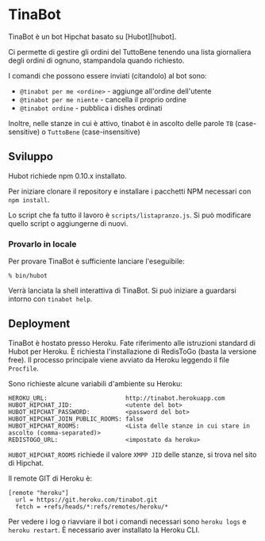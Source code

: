 # TinaBot

TinaBot è un bot Hipchat basato su [Hubot][hubot].

Ci permette di gestire gli ordini del TuttoBene tenendo una lista giornaliera
degli ordini di ognuno, stampandola quando richiesto.

I comandi che possono essere inviati (citandolo) al bot sono:

* `@tinabot per me <ordine>` - aggiunge <ordine> all'ordine dell'utente
* `@tinabot per me niente` - cancella il proprio ordine
* `@tinabot ordine` - pubblica i dishes ordinati

Inoltre, nelle stanze in cui è attivo, tinabot è in ascolto delle parole `TB`
(case-sensitive) o `TuttoBene` (case-insensitive)

## Sviluppo

Hubot richiede npm 0.10.x installato.

Per iniziare clonare il repository e installare i pacchetti NPM necessari con
`npm install`.

Lo script che fa tutto il lavoro è `scripts/listapranzo.js`. Si può modificare
quello script o aggiungerne di nuovi.

### Provarlo in locale

Per provare TinaBot è sufficiente lanciare l'eseguibile:

```
% bin/hubot
```

Verrà lanciata la shell interattiva di TinaBot. Si può iniziare a guardarsi
intorno con `tinabot help`.

## Deployment

TinaBot è hostato presso Heroku. Fate riferimento alle istruzioni standard di
Hubot per Heroku. È richiesta l'installazione di RedisToGo (basta la versione free).
Il processo principale viene avviato da Heroku leggendo il file `Procfile`.

Sono richieste alcune variabili d'ambiente su Heroku:

```
HEROKU_URL:                      http://tinabot.herokuapp.com
HUBOT_HIPCHAT_JID:               <utente del bot>
HUBOT_HIPCHAT_PASSWORD:          <password del bot>
HUBOT_HIPCHAT_JOIN_PUBLIC_ROOMS: false
HUBOT_HIPCHAT_ROOMS:             <Lista delle stanze in cui stare in ascolto (comma-separated)>
REDISTOGO_URL:                   <impostato da heroku>
```

`HUBOT_HIPCHAT_ROOMS` richiede il valore `XMPP JID` delle stanze, si trova nel
sito di Hipchat.

Il remote GIT di Heroku è:

```
[remote "heroku"]
  url = https://git.heroku.com/tinabot.git
  fetch = +refs/heads/*:refs/remotes/heroku/*
```

Per vedere i log o riavviare il bot i comandi necessari sono `heroku logs` e
`heroku restart`. È necessario aver installato la Heroku CLI.
